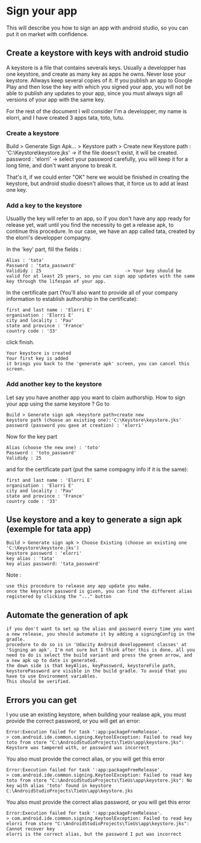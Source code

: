# Sign your app

This will describe you how to sign an app with android studio, so you can put it on market with confidence.

## Create a keystore with keys with android studio

A keystore is a file that contains severals keys. Usually a developper has one keystore, and create as many key as apps he owns.
Never lose your keystore. Allways keep several copies of it.
If you publish an app to Google Play and then lose the key with which you signed your app, you will not be able to publish any updates to your app, since you must always sign all versions of your app with the same key.

For the rest of the document I will consider I'm a developper, my name is elorri, and I have created 3 apps tata, toto, tutu.

### Create a keystore

Build > Generate Sign Apk... > Keystore path > Create new
Keystore path : 'C:\Keystore\keystore.jks' 			-> if the file doesn't exist, it will be created.
password : 'elorri' 								-> select your password carefully, you will keep it for a long time, and don't want anyone to break it.

That's it, if we could enter "OK" here we would be finished in creating the keystore, but android studio doesn't allows that, it force us to add at least one key.

### Add a key to the keystore

Usuallly the key will refer to an app, so if you don't have any app ready for release yet, wait until you find the necessity to get a release apk, to continue this procedure.
In our case, we have an app called tata, created by the elorri's developper compagny.

In the 'key' part, fill the fields : 

	Alias : 'tata'
	Password : 'tata_password'
	Valididy : 25								-> Your key should be valid for at least 25 years, so you can sign app updates with the same key through the lifespan of your app.

In the certificate part (You'll also want to provide all of your company information to establish authorship in the certificate): 

	first and last name : 'Elorri E'
	organisation : 'Elorri E'
	city and locality : 'Pau'
	state and province : 'France'
	country code : '33'
	
click finish.

	Your keystore is created
	Your first key is added
	it brings you back to the 'generate apk' screen, you can cancel this screen. 
	
### Add another key to the keystore

Let say you have another app you want to claim authorship. How to sign your app using the same keystore ? Go to 

	Build > Generate sign apk >keystore path>create new
	keystore path (choose an existing one):'C:\Keystore\keystore.jks'
	password (password you gave at creation) : 'elorri'
	
Now for the key part

	Alias (choose the new one) : 'toto'
	Password : 'toto_password'
	Valididy : 25			

and for the certificate part (put the same compagny info if it is the same): 

	first and last name : 'Elorri E'
	organisation : 'Elorri E'
	city and locality : 'Pau'
	state and province : 'France'
	country code : '33'

	
## Use keystore and a key to generate a sign apk (exemple for tata app)

	Build > Generate sign apk > Choose Existing (choose an existing one 'C:\Keystore\keystore.jks')
	keystore password : 'elorri'
	key alias : 'tata'
	key alias password: 'tata_password'
	
Note : 

	use this procedure to release any app update you make.
	once the keystore password is given, you can find the different alias registered by clicking the "..." button
	
## Automate the generation of apk

	if you don't want to set up the alias and password every time you want a new release, you should automate it by adding a signingConfig in the gradle.
	procedure to do so is in 'Udacity Android developpement classes' at 'Signing an apk'. I'm not sure but I think after this is done, all you need to do is select the build variant and press the green arrow, and a new apk up to date is generated.
	the down side is that keyAlias, keyPassword, keystoreFile path, keystorePassword are visible in the build gradle. To avoid that you have to use Environment variables.
	This should be verified.

## Errors you can get

I you use an existing keystore, when building your realase apk, you must provide the correct password, or you will get an error:

	Error:Execution failed for task ':app:packageFreeRelease'.
	> com.android.ide.common.signing.KeytoolException: Failed to read key toto from store "C:\AndroidStudioProjects\TieUs\app\keystore.jks": Keystore was tampered with, or password was incorrect

You also must provide the correct alias, or you will get this error

	Error:Execution failed for task ':app:packageFreeRelease'.
	> com.android.ide.common.signing.KeytoolException: Failed to read key toto from store "C:\AndroidStudioProjects\TieUs\app\keystore.jks": No key with alias 'toto' found in keystore C:\AndroidStudioProjects\TieUs\app\keystore.jks
	
You also must provide the correct alias password, or you will get this error

	Error:Execution failed for task ':app:packageFreeRelease'.
	> com.android.ide.common.signing.KeytoolException: Failed to read key elorri from store "C:\AndroidStudioProjects\TieUs\app\keystore.jks": Cannot recover key
	elorri is the correct alias, but the password I put was incorrect


